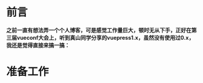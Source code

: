 # 前言
**之前一直有想法弄一个个人博客，可是感觉工作量巨大，顿时无从下手，正好在第三届vueconf大会上，听到真山同学分享的vuepress1.x，虽然没有使用过0.x，我还是觉得直接来搞一搞：**
# 准备工作
